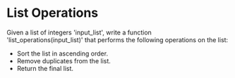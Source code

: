 # List Operations

Given a list of integers 'input_list', write a function 'list_operations(input_list)' that performs the following operations on the list:

- Sort the list in ascending order.
- Remove duplicates from the list.
- Return the final list.